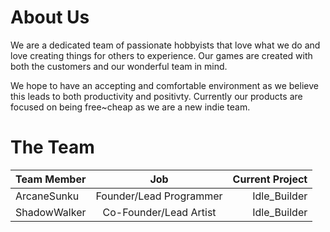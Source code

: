 # About Us

We are a dedicated team of passionate hobbyists that love what we do and love creating things for others to experience.
Our games are created with both the customers and our wonderful team in mind. 

We hope to have an accepting and comfortable environment as we believe this leads to both productivity and positivty.
Currently our products are focused on being free~cheap as we are a new indie team.

# The Team

| Team Member | Job | Current Project |
| :------------------- | :----------: | ----------: |
| ArcaneSunku          | Founder/Lead Programmer      | Idle_Builder       |
| ShadowWalker         | Co-Founder/Lead Artist      | Idle_Builder     |

